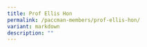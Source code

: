 ```yaml
---
title: Prof Ellis Hon
permalink: /paccman-members/prof-ellis-hon/
variant: markdown
description: ""
---
```

